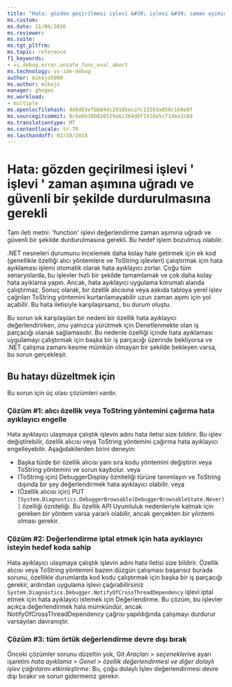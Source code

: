 ```yaml
---
title: "Hata: gözden geçirilmesi işlevi &#39; işlevi &#39; zaman aşımına uğradı ve güvenli bir şekilde durdurulmasına gerek | Microsoft Docs"
ms.custom: 
ms.date: 11/04/2016
ms.reviewer: 
ms.suite: 
ms.tgt_pltfrm: 
ms.topic: reference
f1_keywords:
- vs.debug.error.unsafe_func_eval_abort
ms.technology: vs-ide-debug
author: mikejo5000
ms.author: mikejo
manager: ghogen
ms.workload:
- multiple
ms.openlocfilehash: 4d0d03efbb844c29195eca7c13303a850c168e0f
ms.sourcegitcommit: 8cbe6b38b810529a6c364d0f1918e5c71dee2c68
ms.translationtype: MT
ms.contentlocale: tr-TR
ms.lasthandoff: 02/28/2018
---
```

# <a name="error-evaluating-the-function-39function39-timed-out-and-needed-to-be-aborted-in-an-unsafe-way"></a>Hata: gözden geçirilmesi işlevi &#39; işlevi &#39; zaman aşımına uğradı ve güvenli bir şekilde durdurulmasına gerekli

Tam ileti metni: 'function' işlevi değerlendirme zaman aşımına uğradı ve güvenli bir şekilde durdurulmasına gerekli. Bu hedef işlem bozulmuş olabilir. 

.NET nesneleri durumunu incelemek daha kolay hale getirmek için ek kod (genellikle özelliği alıcı yöntemlere ve ToString işlevleri) çalıştırmak için hata ayıklaması işlemi otomatik olarak hata ayıklayıcı zorlar. Çoğu tüm senaryolarda, bu işlevler hızlı bir şekilde tamamlamak ve çok daha kolay hata ayıklama yapın. Ancak, hata ayıklayıcı uygulama korumalı alanda çalıştırmaz. Sonuç olarak, bir özellik alıcısına veya askıda tabloya yerel işlev çağrıları ToString yöntemini kurtarılamayabilir uzun zaman aşımı için yol açabilir. Bu hata iletisiyle karşılaşırsanız, bu durum oluştu.
 
Bu sorun sık karşılaşılan bir nedeni bir özellik hata ayıklayıcı değerlendirirken, onu yalnızca yürütmek için Denetlenmekte olan iş parçacığı olanak sağlamasıdır. Bu nedenle özelliği içinde hata ayıklaması uygulamayı çalıştırmak için başka bir iş parçacığı üzerinde bekliyorsa ve .NET çalışma zamanı kesme mümkün olmayan bir şekilde bekleyen varsa, bu sorun gerçekleşir.
 
## <a name="to-correct-this-error"></a>Bu hatayı düzeltmek için
 
Bu sorun için üç olası çözümleri vardır.
 
### <a name="solution-1-prevent-the-debugger-from-calling-the-getter-property-or-tostring-method"></a>Çözüm #1: alıcı özellik veya ToString yöntemini çağırma hata ayıklayıcı engelle
 
Hata ayıklayıcı ulaşmaya çalıştık işlevin adını hata iletisi size bildirir. Bu işlev değiştirebilir, özellik alıcısı veya ToString yöntemini çağırma hata ayıklayıcı engelleyebilir. Aşağıdakilerden birini deneyin:
 
* Başka türde bir özellik alıcısı yanı sıra kodu yöntemini değiştirin veya ToString yöntemini ve sorun kaybolur.
    veya
* (ToString için) DebuggerDisplay özniteliği türüne tanımlayın ve ToString dışında bir şey değerlendirmek hata ayıklayıcı olabilir.
    veya
* (Özellik alıcısı için) PUT `[System.Diagnostics.DebuggerBrowsable(DebuggerBrowsableState.Never)]` özelliği özniteliği. Bu özellik API Uyumluluk nedenleriyle kalmak için gereken bir yöntem varsa yararlı olabilir, ancak gerçekten bir yöntemi olması gerekir.
 
### <a name="solution-2-have-the-target-code-ask-the-debugger-to-abort-the-evaluation"></a>Çözüm #2: Değerlendirme iptal etmek için hata ayıklayıcı isteyin hedef koda sahip
 
Hata ayıklayıcı ulaşmaya çalıştık işlevin adını hata iletisi size bildirir. Özellik alıcısı veya ToString yöntemini bazen düzgün çalışması başarısız burada sorunu, özellikle durumlarda kod kodu çalıştırmak için başka bir iş parçacığı gerekir, ardından uygulama işlevi çağırabilirsiniz `System.Diagnostics.Debugger.NotifyOfCrossThreadDependency` işlevi iptal etmek için hata ayıklayıcı istemek için Değerlendirme. Bu çözüm, bu işlevler açıkça değerlendirmek hala mümkündür, ancak NotifyOfCrossThreadDependency çağrısı yapıldığında çalışmayı durdurur varsayılan davranıştır.
 
### <a name="solution-3-disable-all-implicit-evaluation"></a>Çözüm #3: tüm örtük değerlendirme devre dışı bırak
 
Önceki çözümler sorunu düzeltin yok, Git *Araçları* > *seçenekleri*ve ayarı işaretini *hata ayıklama*  >   *Genel* > *özellik değerlendirmesi ve diğer dolaylı işlev çağrılarını etkinleştirme*. Bu, çoğu dolaylı İşlev değerlendirmesi devre dışı bırakır ve sorun gidermeniz gerekir.



  
